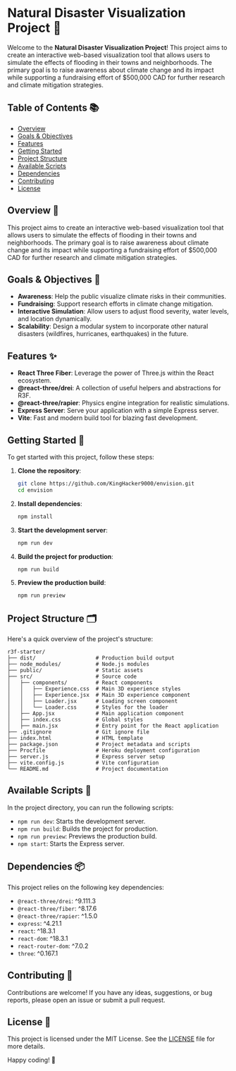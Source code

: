# Natural Disaster Visualization Project 🚀

Welcome to the **Natural Disaster Visualization Project**! This project aims to create an interactive web-based visualization tool that allows users to simulate the effects of flooding in their towns and neighborhoods. The primary goal is to raise awareness about climate change and its impact while supporting a fundraising effort of $500,000 CAD for further research and climate mitigation strategies.

## Table of Contents 📚

- [Overview](#overview)
- [Goals & Objectives](#goals--objectives)
- [Features](#features-)
- [Getting Started](#getting-started-)
- [Project Structure](#project-structure-)
- [Available Scripts](#available-scripts-)
- [Dependencies](#dependencies-)
- [Contributing](#contributing-)
- [License](#license-)

## Overview 📌

This project aims to create an interactive web-based visualization tool that allows users to simulate the effects of flooding in their towns and neighborhoods. The primary goal is to raise awareness about climate change and its impact while supporting a fundraising effort of $500,000 CAD for further research and climate mitigation strategies.

## Goals & Objectives 🎯

- **Awareness**: Help the public visualize climate risks in their communities.
- **Fundraising**: Support research efforts in climate change mitigation.
- **Interactive Simulation**: Allow users to adjust flood severity, water levels, and location dynamically.
- **Scalability**: Design a modular system to incorporate other natural disasters (wildfires, hurricanes, earthquakes) in the future.

## Features ✨

- **React Three Fiber**: Leverage the power of Three.js within the React ecosystem.
- **@react-three/drei**: A collection of useful helpers and abstractions for R3F.
- **@react-three/rapier**: Physics engine integration for realistic simulations.
- **Express Server**: Serve your application with a simple Express server.
- **Vite**: Fast and modern build tool for blazing fast development.

## Getting Started 🚀

To get started with this project, follow these steps:

1. **Clone the repository**:
    ```sh
    git clone https://github.com/KingHacker9000/envision.git
    cd envision
    ```

2. **Install dependencies**:
    ```sh
    npm install
    ```

3. **Start the development server**:
    ```sh
    npm run dev
    ```

4. **Build the project for production**:
    ```sh
    npm run build
    ```

5. **Preview the production build**:
    ```sh
    npm run preview
    ```

## Project Structure 🗂️

Here's a quick overview of the project's structure:

```
r3f-starter/
├── dist/                   # Production build output
├── node_modules/           # Node.js modules
├── public/                 # Static assets
├── src/                    # Source code
│   ├── components/         # React components
│   │   ├── Experience.css  # Main 3D experience styles
│   │   ├── Experience.jsx  # Main 3D experience component
│   │   ├── Loader.jsx      # Loading screen component
│   │   └── Loader.css      # Styles for the loader
│   ├── App.jsx             # Main application component
│   ├── index.css           # Global styles
│   ├── main.jsx            # Entry point for the React application
├── .gitignore              # Git ignore file
├── index.html              # HTML template
├── package.json            # Project metadata and scripts
├── Procfile                # Heroku deployment configuration
├── server.js               # Express server setup
├── vite.config.js          # Vite configuration
└── README.md               # Project documentation
```

## Available Scripts 📜

In the project directory, you can run the following scripts:

- `npm run dev`: Starts the development server.
- `npm run build`: Builds the project for production.
- `npm run preview`: Previews the production build.
- `npm start`: Starts the Express server.

## Dependencies 📦

This project relies on the following key dependencies:

- `@react-three/drei`: ^9.111.3
- `@react-three/fiber`: ^8.17.6
- `@react-three/rapier`: ^1.5.0
- `express`: ^4.21.1
- `react`: ^18.3.1
- `react-dom`: ^18.3.1
- `react-router-dom`: ^7.0.2
- `three`: ^0.167.1

## Contributing 🤝

Contributions are welcome! If you have any ideas, suggestions, or bug reports, please open an issue or submit a pull request.

## License 📄

This project is licensed under the MIT License. See the [LICENSE](LICENSE) file for more details.

Happy coding! 🚀
